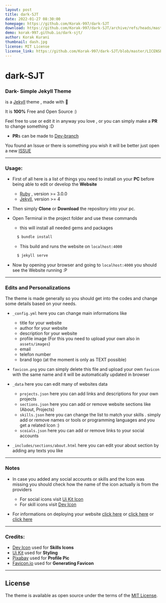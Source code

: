 ```yaml
---
layout: post
title: dark-SJT
date: 2022-01-27 08:30:00
homepage: https://github.com/Korak-997/dark-SJT
download: https://github.com/Korak-997/dark-SJT/archive/refs/heads/master.zip
demo: korak-997.github.io/dark-sjt/
author: Korak Kurani
thumbnail: dash.jpg
license: MIT License
license_link: https://github.com/Korak-997/dark-SJT/blob/master/LICENSE
---
```

# dark-SJT

### Dark- Simple Jekyll Theme




is a [Jekyll](https://jekyllrb.com/) theme , made with 💚

It is **100%** Free and Open Source :)

Feel free to use or edit it in anyway you love , or you can simply make a **PR** to change something :D
  * **PR**s can be made to [Dev-branch](https://github.com/Korak-997/dark-SJT/tree/dev)


You found an Issue or there is something you wish it will be better just open a new [ISSUE](https://github.com/Korak-997/dark-SJT/issues/new/choose)

--------------------------------

### Usage:
 * First of all here is a list of things you need to install on your **PC** before being able to edit or develop the **Website**

    * [Ruby](https://www.ruby-lang.org/en/) , version >= 3.0.0
    * [Jekyll](https://jekyllrb.com/), version >= 4
  
* Then simply **Clone** or **Download** the repository into your pc.

* Open Terminal in the project folder and use these commands
  * this will install all needed gems and packages
  ```bash
    $ bundle install
  ```
  * This build and runs the website on `localhost:4000`
  ```bash
    $ jekyll serve
  ```
* Now by opening your browser and going to `localhost:4000` you should see the Website running :P


--------------------

### Edits and Personalizations

The theme is made generally so you should get into the codes and change some details based on your needs.

* `_config.yml`
  here you can change main informations like 
  * title for your website
  * author for your website
  * description for your website
  * profile image (For this you need to upload your own also in `assets/images`)
  * email
  * telefon number
  * brand logo (at the moment is only as TEXT possible)

* `favicon.png`
  you can simply delete this file and upload your own `favicon` with the same name and it will be automatically updated in browser

* `_data`
  here you can edit many of websites data
  * `projects.json`
    here you can add links and descriptions for your own projects
  * `sections.json`
    here you can add or remove website sections like (About, Projects)
  * `skills.json`
    here you can change the list to match your skills . simply add or remove names or tools or programming languages and you get a related Icon :)
  * `scoials.json`
    here you can add or remove links to your social accounts

* `_includes/sections/about.html`
  here you can edit your about section by adding any texts you like

-------
### Notes 

* In case you added any social accounts or skills and the Icon was missing you should check how the name of the icon actually is from the providers
    * For social icons visit [Ui Kit Icon](https://getuikit.com/docs/icon)
    * For skill icons visit [Dev Icon](https://devicon.dev/)


* For informations on deploying your website [click here](https://jekyllrb.com/docs/github-pages/) or [click here](https://docs.github.com/en/pages/setting-up-a-github-pages-site-with-jekyll/creating-a-github-pages-site-with-jekyll) or [click here](https://www.moncefbelyamani.com/making-github-pages-work-with-latest-jekyll/)
--------

### Credits:

* [Dev Icon](https://devicon.dev/) used for **Skills Icons**
* [Ui Kit](https://getuikit.com/) used for **Styling**
* [Pixabay](https://pixabay.com/) used for **Profile Pic**
* [Favicon.io](https://favicon.io/) used for **Generating Favicon**

-------------------------------
## License

The theme is available as open source under the terms of the [MIT License](https://opensource.org/licenses/MIT).